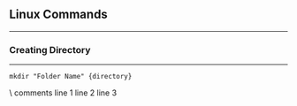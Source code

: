 ## Linux Commands 
---
### Creating Directory
---
 ```
 mkdir "Folder Name" {directory}
```
  \\ comments
  line 1
  line 2
  line 3
